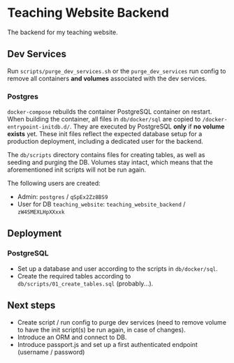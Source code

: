 # Teaching Website Backend
The backend for my teaching website.

## Dev Services
Run `scripts/purge_dev_services.sh` or the `purge_dev_services` run config to remove all containers **and volumes** associated with the dev services.

### Postgres
`docker-compose` rebuilds the container PostgreSQL container on restart. When building the container, all files in `db/docker/sql` are copied to `/docker-entrypoint-initdb.d/`. They are executed by PostgreSQL **only** if **no volume exists** yet. These init files reflect the expected database setup for a production deployment, including a dedicated user for the backend.

The `db/scripts` directory contains files for creating tables, as well as seeding and purging the DB. Volumes stay intact, which means that the aforementioned init scripts will not be run again. 

The following users are created:
- Admin: `postgres` / `qSpEx2Zz8BS9`
- User for DB `teaching_website`: `teaching_website_backend` / `zW4SMEXLHpXXxxk`

## Deployment
### PostgreSQL
- Set up a database and user according to the scripts in `db/docker/sql`.
- Create the required tables according to `db/scripts/01_create_tables.sql` (probably...).

## Next steps
- Create script / run config to purge dev services (need to remove volume to have the init script(s) be run again, in case of changes).
- Introduce an ORM and connect to DB.
- Introduce passport.js and set up a first authenticated endpoint (username / password)
